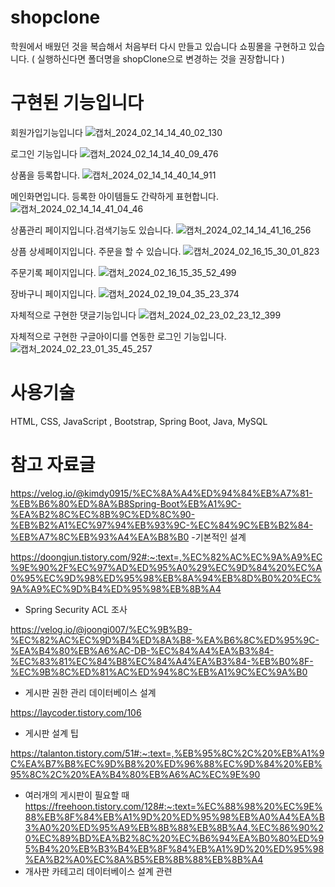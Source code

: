 

# shopclone

학원에서 배웠던 것을 복습해서 처음부터 다시 만들고 있습니다 
쇼핑몰을 구현하고 있습니다.
( 실행하신다면 폴더명을 shopClone으로 변경하는 것을 권장합니다 )




# 구현된 기능입니다

회원가입기능입니다
![캡처_2024_02_14_14_40_02_130](https://github.com/pcw1405/shopStudy/assets/130324807/182df279-b24f-4d41-be29-e54820c15882)

로그인 기능입니다
![캡처_2024_02_14_14_40_09_476](https://github.com/pcw1405/shopStudy/assets/130324807/c1ee31bd-4eb8-4d5e-8b5b-03dcddd93842)

상품을 등록합니다.
![캡처_2024_02_14_14_40_14_911](https://github.com/pcw1405/shopStudy/assets/130324807/3368b6ff-4ffd-4e51-b4f5-5b17ccc038a5)

메인화면입니다. 등록한 아이템들도 간략하게 표현합니다.
![캡처_2024_02_14_14_41_04_46](https://github.com/pcw1405/shopStudy/assets/130324807/c14bbca1-bec4-4c53-a5d1-f50f7ad4f216)


상품관리 페이지입니다.검색기능도 있습니다.
![캡처_2024_02_14_14_41_16_256](https://github.com/pcw1405/shopStudy/assets/130324807/685db011-9a81-4f37-828e-99f4b7a662ce)

상픔 상세페이지입니다. 주문을 할 수 있습니다.
![캡처_2024_02_16_15_30_01_823](https://github.com/pcw1405/shopStudy/assets/130324807/e809b5c3-a60e-418b-8d97-15c32bafc8b2)

주문기록 페이지입니다.
![캡처_2024_02_16_15_35_52_499](https://github.com/pcw1405/shopStudy/assets/130324807/4335d494-7acb-4b3e-93e4-1fc802355d90)

장바구니 페이지입니다. 
![캡처_2024_02_19_04_35_23_374](https://github.com/pcw1405/shopStudy/assets/130324807/571e2685-3fd9-4658-bfb0-b2da2d52f5ba)

자체적으로 구현한 댓글기능입니다 
![캡처_2024_02_23_02_23_12_399](https://github.com/pcw1405/shopStudy/assets/130324807/647dc08e-86bd-4057-8aa9-ef18e69968e7)


자체적으로 구현한 구글아이디를 연동한 로그인 기능입니다. 
![캡처_2024_02_23_01_35_45_257](https://github.com/pcw1405/shopStudy/assets/130324807/4ab1c891-4e1e-433b-a431-0fd2a6db33c4)






# 사용기술 

HTML, CSS, JavaScript , Bootstrap, Spring Boot, Java, MySQL

# 참고 자료글

https://velog.io/@kimdy0915/%EC%8A%A4%ED%94%84%EB%A7%81-%EB%B6%80%ED%8A%B8Spring-Boot%EB%A1%9C-%EA%B2%8C%EC%8B%9C%ED%8C%90-%EB%B2%A1%EC%97%94%EB%93%9C-%EC%84%9C%EB%B2%84-%EB%A7%8C%EB%93%A4%EA%B8%B0
-기본적인 설계

https://doongjun.tistory.com/92#:~:text=,%EC%82%AC%EC%9A%A9%EC%9E%90%2F%EC%97%AD%ED%95%A0%29%EC%9D%84%20%EC%A0%95%EC%9D%98%ED%95%98%EB%8A%94%EB%8D%B0%20%EC%9A%A9%EC%9D%B4%ED%95%98%EB%8B%A4
 - Spring Security ACL 조사 

https://velog.io/@joongi007/%EC%9B%B9-%EC%82%AC%EC%9D%B4%ED%8A%B8-%EA%B6%8C%ED%95%9C-%EA%B4%80%EB%A6%AC-DB-%EC%84%A4%EA%B3%84-%EC%83%81%EC%84%B8%EC%84%A4%EA%B3%84-%EB%B0%8F-%EC%9B%8C%ED%81%AC%ED%94%8C%EB%A1%9C%EC%9A%B0
 - 게시판 권한 관리 데이터베이스 설계

https://laycoder.tistory.com/106
 - 게시판 설계 팁 

https://talanton.tistory.com/51#:~:text=,%EB%95%8C%2C%20%EB%A1%9C%EA%B7%B8%EC%9D%B8%20%ED%96%88%EC%9D%84%20%EB%95%8C%2C%20%EA%B4%80%EB%A6%AC%EC%9E%90
- 여러개의 게시판이 필요할 때
 https://freehoon.tistory.com/128#:~:text=%EC%88%98%20%EC%9E%88%EB%8F%84%EB%A1%9D%20%ED%95%98%EB%A0%A4%EA%B3%A0%20%ED%95%A9%EB%8B%88%EB%8B%A4,%EC%86%90%20%EC%89%BD%EA%B2%8C%20%EC%B6%94%EA%B0%80%ED%95%B4%20%EB%B3%B4%EB%8F%84%EB%A1%9D%20%ED%95%98%EA%B2%A0%EC%8A%B5%EB%8B%88%EB%8B%A4
- 개사판 카테고리 데이터베이스 설계 관련
